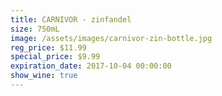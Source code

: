 ```yaml
---
title: CARNIVOR - zinfandel
size: 750mL
image: /assets/images/carnivor-zin-bottle.jpg
reg_price: $11.99
special_price: $9.99
expiration_date: 2017-10-04 00:00:00
show_wine: true
---
```



